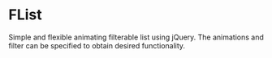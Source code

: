 FList
=====

Simple and flexible animating filterable list using jQuery.  The animations and filter can be specified to obtain desired functionality.
